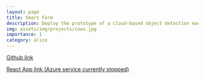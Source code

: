 ```yaml
---
layout: page
title: Smart Farm
description: Deploy the prototype of a cloud-based object detection machine learning pipeline for real-time videos of Dairy Farms.
img: assets/img/projects/cows.jpg
importance: 1
category: alice
---
```


[Github link](https://github.com/cliu0013/dairy-yolov5)

[React App link (Azure service currently stopped)](https://cowsplayer.azurewebsites.net/)
